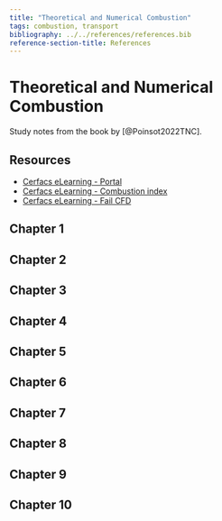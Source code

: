 ```yaml
---
title: "Theoretical and Numerical Combustion"
tags: combustion, transport
bibliography: ../../references/references.bib
reference-section-title: References
---
```


# Theoretical and Numerical Combustion

Study notes from the book by [@Poinsot2022TNC].

## Resources

- [Cerfacs eLearning - Portal](https://cerfacs.fr/elearning/)
- [Cerfacs eLearning - Combustion index](https://elearning.cerfacs.fr/combustion/index.php)
- [Cerfacs eLearning - Fail CFD](https://elearning.cerfacs.fr/advices/poinsot/cfd/index.php)

## Chapter 1

## Chapter 2

## Chapter 3

## Chapter 4

## Chapter 5

## Chapter 6

## Chapter 7

## Chapter 8

## Chapter 9

## Chapter 10


